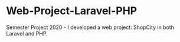 # Web-Project-Laravel-PHP
Semester Project 2020 - I developed a web project: ShopCity in both Laravel and PHP.
